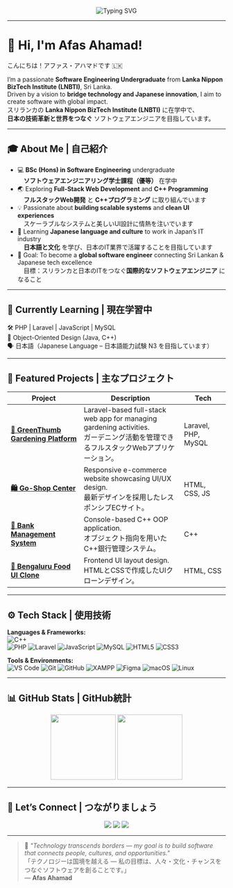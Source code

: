<!-- Typing animation header -->
<p align="center">
  <img src="https://readme-typing-svg.demolab.com?font=Fira+Code&size=22&pause=1000&color=0079FF&center=true&vCenter=true&width=600&lines=Hello!+I'm+Afas+Ahamad+👋;Software+Engineering+Undergraduate+💻;Exploring+Japanese+Tech+Culture+🇯🇵;Let's+Build+Global+Innovation+Together!+🌏" alt="Typing SVG" />
</p>

---

# 👋 Hi, I'm Afas Ahamad!  
こんにちは！アファス・アハマドです 🇱🇰  

I’m a passionate **Software Engineering Undergraduate** from **Lanka Nippon BizTech Institute (LNBTI)**, Sri Lanka.  
Driven by a vision to **bridge technology and Japanese innovation**, I aim to create software with global impact.  
スリランカの **Lanka Nippon BizTech Institute (LNBTI)** に在学中で、  
**日本の技術革新と世界をつなぐ** ソフトウェアエンジニアを目指しています。  

---

## 🎓 About Me | 自己紹介

- 💻 **BSc (Hons) in Software Engineering** undergraduate  
　**ソフトウェアエンジニアリング学士課程（優等）** 在学中  
- 🌏 Exploring **Full-Stack Web Development** and **C++ Programming**  
　**フルスタックWeb開発** と **C++プログラミング** に取り組んでいます  
- 💡 Passionate about **building scalable systems** and **clean UI experiences**  
　スケーラブルなシステムと美しいUI設計に情熱を注いでいます  
- 🗾 Learning **Japanese language and culture** to work in Japan’s IT industry  
　**日本語と文化** を学び、日本のIT業界で活躍することを目指しています  
- 🎯 Goal: To become a **global software engineer** connecting Sri Lankan & Japanese tech excellence  
　目標：スリランカと日本のITをつなぐ**国際的なソフトウェアエンジニア** になること  

---

## 🧠 Currently Learning | 現在学習中

🛠️ PHP | Laravel | JavaScript | MySQL  
🎯 Object-Oriented Design (Java, C++)  
🗣️ 日本語（Japanese Language – 日本語能力試験 N3 を目指しています）

---

## 🌿 Featured Projects | 主なプロジェクト

| Project | Description | Tech |
|----------|--------------|------|
| [**🌱 GreenThumb Gardening Platform**](https://github.com/Afas66/green-thumb-gardening-platform) | Laravel-based full-stack web app for managing gardening activities.<br>ガーデニング活動を管理できるフルスタックWebアプリケーション。 | Laravel, PHP, MySQL |
| [**🛍 Go-Shop Center**](https://github.com/Afas66/go-shop-center) | Responsive e-commerce website showcasing UI/UX design.<br>最新デザインを採用したレスポンシブECサイト。 | HTML, CSS, JS |
| [**🏦 Bank Management System**](https://github.com/Afas66/bank-management-project) | Console-based C++ OOP application.<br>オブジェクト指向を用いたC++銀行管理システム。 | C++ |
| [**🍱 Bengaluru Food UI Clone**](https://github.com/Afas66/bengaluru-food-ui-clone) | Frontend UI layout design.<br>HTMLとCSSで作成したUIクローンデザイン。 | HTML, CSS |

---

## ⚙️ Tech Stack | 使用技術

**Languages & Frameworks:**  
![C++](https://img.shields.io/badge/-C++-00599C?logo=c%2B%2B&logoColor=white)  
![PHP](https://img.shields.io/badge/-PHP-777BB4?logo=php&logoColor=white)
![Laravel](https://img.shields.io/badge/-Laravel-FF2D20?logo=laravel&logoColor=white)
![JavaScript](https://img.shields.io/badge/-JavaScript-F7DF1E?logo=javascript&logoColor=black)
![MySQL](https://img.shields.io/badge/-MySQL-4479A1?logo=mysql&logoColor=white)
![HTML5](https://img.shields.io/badge/-HTML5-E34F26?logo=html5&logoColor=white)
![CSS3](https://img.shields.io/badge/-CSS3-1572B6?logo=css3&logoColor=white)

**Tools & Environments:**  
![VS Code](https://img.shields.io/badge/-VS%20Code-0078D4?logo=visualstudiocode&logoColor=white)
![Git](https://img.shields.io/badge/-Git-F05032?logo=git&logoColor=white)
![GitHub](https://img.shields.io/badge/-GitHub-181717?logo=github&logoColor=white)
![XAMPP](https://img.shields.io/badge/-XAMPP-FB7A24?logo=xampp&logoColor=white)
![Figma](https://img.shields.io/badge/-Figma-F24E1E?logo=figma&logoColor=white)
![macOS](https://img.shields.io/badge/-macOS-000000?logo=apple&logoColor=white)
![Linux](https://img.shields.io/badge/-Linux-FCC624?logo=linux&logoColor=black)

---

## 📊 GitHub Stats | GitHub統計
<p align="center">
  <img src="https://github-readme-stats.vercel.app/api?username=Afas66&show_icons=true&theme=tokyonight&hide_border=true&border_radius=10" height="150" />
  <img src="https://github-readme-stats.vercel.app/api/top-langs/?username=Afas66&layout=compact&theme=tokyonight&hide_border=true&border_radius=10" height="150" />
</p>

---

## 🌸 Let’s Connect | つながりましょう
<p align="center">
  <a href="mailto:afasahamed077@gmail.com"><img src="https://img.shields.io/badge/Email-D14836?logo=gmail&logoColor=white" /></a>
  <a href="https://linkedin.com/in/afas-ahamad-2a3a50312"><img src="https://img.shields.io/badge/LinkedIn-0A66C2?logo=linkedin&logoColor=white" /></a>
  <a href="https://github.com/Afas66"><img src="https://img.shields.io/badge/GitHub-181717?logo=github&logoColor=white" /></a>
</p>

---

> 🧭 *"Technology transcends borders — my goal is to build software that connects people, cultures, and opportunities."*  
> 「テクノロジーは国境を越える — 私の目標は、人々・文化・チャンスをつなぐソフトウェアを創ることです。」  
> — **Afas Ahamad**
